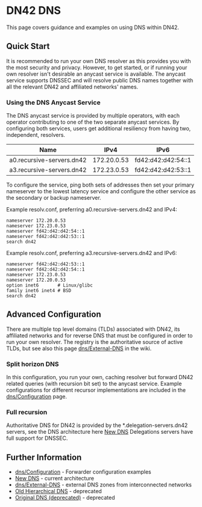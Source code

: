 # DN42 DNS

This page covers guidance and examples on using DNS within DN42.

## Quick Start

It is recommended to run your own DNS resolver as this provides you with the most security and privacy. 
However, to get started, or if running your own resolver isn't desirable an anycast service
is available. The anycast service supports DNSSEC and will resolve public DNS names together with all the 
relevant DN42 and affiliated networks' names.

### Using the DNS Anycast Service

The DNS anycast service is provided by multiple operators, with each operator contributing to one of the two separate 
anycast services. By configuring both services, users get additional resiliency from having two, independent, resolvers. 

| Name | IPv4 | IPv6 |
|---|---|---|
| a0.recursive-servers.dn42 | 172.20.0.53 | fd42:d42:d42:54::1 |
| a3.recursive-servers.dn42 | 172.23.0.53 | fd42:d42:d42:53::1 |

To configure the service, ping both sets of addresses then set your primary nameserver to the lowest latency 
service and configure the other service as the secondary or backup nameserver.

Example resolv.conf, preferring a0.recursive-servers.dn42 and IPv4:

```text
nameserver 172.20.0.53
nameserver 172.23.0.53
nameserver fd42:d42:d42:54::1
nameserver fd42:d42:d42:53::1
search dn42
```

Example resolv.conf, preferring a3.recursive-servers.dn42 and IPv6:

```text
nameserver fd42:d42:d42:53::1
nameserver fd42:d42:d42:54::1
nameserver 172.23.0.53
nameserver 172.20.0.53
option inet6       # Linux/glibc
family inet6 inet4 # BSD
search dn42
```

## Advanced Configuration

There are multiple top level domains (TLDs) associated with DN42, its affiliated networks and for reverse DNS that must
be configured in order to run your own resolver. The registry is the authoritative source of active TLDs, but see also
this page [dns/External-DNS](/services/dns/External-DNS) in the wiki.

### Split horizon DNS

In this configuration, you run your own, caching resolver but forward DN42 related queries (with recursion bit set) 
to the anycast service. Example configurations for different recursor implementations are included in the [dns/Configuration](/services/dns/Configuration) page.

### Full recursion 

Authoritative DNS for DN42 is provided by the *.delegation-servers.dn42 servers, see the DNS architecture here 
[New DNS](/New-DNS) Delegations servers have full support for DNSSEC. 

## Further Information

* [dns/Configuration](/services/dns/Configuration) - Forwarder configuration examples
* [New DNS](/New-DNS) - current architecture
* [dns/External-DNS](/services/dns/External-DNS) - external DNS zones from interconnected networks
* [Old Hierarchical DNS](/Old-Hierarchical-DNS) - deprecated
* [Original DNS (deprecated)](/Original-DNS-(deprecated)) - deprecated

